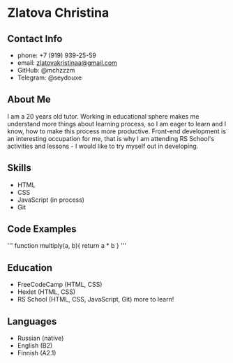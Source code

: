 # Zlatova Christina

## Contact Info

- phone: +7 (919) 939-25-59
- email: zlatovakristinaa@gmail.com
- GitHub: @mchzzzm
- Telegram: @seydouxe

## About Me

I am a 20 years old tutor. Working in educational sphere makes me understand more things about learning process, so I am eager to learn and I know, how to make this process more productive. Front-end development is an interesting occupation for me, that is why I am attending RS School's activities and lessons - I would like to try myself out in developing.

## Skills

- HTML
- CSS
- JavaScript (in process)
- Git

## Code Examples

'''
function multiply(a, b){
return a \* b
}
'''

## Education

- FreeCodeCamp (HTML, CSS)
- Hexlet (HTML, CSS)
- RS School (HTML, CSS, JavaScript, Git)
  more to learn!

## Languages

- Russian (native)
- English (B2)
- Finnish (A2.1)
